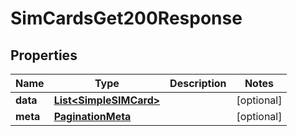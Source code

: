 

# SimCardsGet200Response


## Properties

| Name | Type | Description | Notes |
|------------ | ------------- | ------------- | -------------|
|**data** | [**List&lt;SimpleSIMCard&gt;**](SimpleSIMCard.md) |  |  [optional] |
|**meta** | [**PaginationMeta**](PaginationMeta.md) |  |  [optional] |



